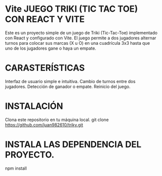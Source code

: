 # Vite JUEGO TRIKI (TIC TAC TOE) CON REACT Y VITE 

Este es un proyecto simple de un juego de Triki (Tic-Tac-Toe) implementado con React y configurado con Vite. El juego permite a dos jugadores alternar turnos para colocar sus marcas (X u O) en una cuadrícula 3x3 hasta que uno de los jugadores gane o haya un empate. 

# CARASTERÍSTICAS
Interfaz de usuario simple e intuitiva.
Cambio de turnos entre dos jugadores.
Detección de ganador o empate.
Reinicio del juego.

# INSTALACIÓN 
Clona este repositorio en tu máquina local.
git clone https://github.com/juan982610/triky.git

# INSTALA LAS DEPENDENCIA DEL PROYECTO.
npm install

